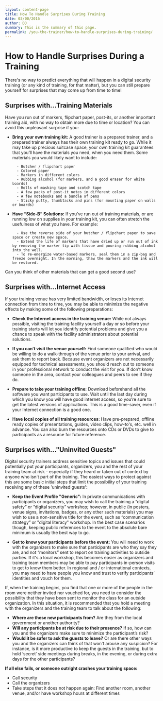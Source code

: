 ```yaml
---
layout: content-page
title: How To Handle Surprises During Training
date: 03/00/2016
author: DJ
summary: This is the summary of this page.
permalink: /you-the-trainer/how-to-handle-surprises-during-training/
---
```


# How to Handle Surprises During a Training #

There's no way to predict everything that will happen in a digital security training (or any kind of training, for that matter), but you can still prepare yourself for surprises that may come up from time to time!

## Surprises with...Training Materials ##
Have you run out of markers, flipchart paper, post-its, or another important training aid, with no way to obtain more due to time or location? You can avoid this unpleasant surprise if you:



- **Bring your own training kit:** A good trainer is a prepared trainer, and a prepared trainer always has their own training kit ready to go. While it may take up precious suitcase space, your own training kit guarantees that you’ll have the materials you need, when you need them. Some materials you would likely want to include:



		- Butcher / flipchart paper
		- Colored paper
		- Markers in different colors
		- Rubbing alcohol (for markers, and a good eraser for white boards)
		- Rolls of masking tape and scotch tape
		- A few packs of post-it notes in different colors
		- A few notebooks and a bundle of pens
		- Sticky putty, thumbtacks and pins (for mounting paper on walls or boards)



- **Have “Side-B” Solutions:** If you've run out of training materials, or are running low on supplies in your training kit, you can often stretch the usefulness of what you have. For example:

		- Use the reverse side of your butcher / flipchart paper to save space or create new space.
		- Extend the life of markers that have dried up or run out of ink by removing the marker tip with tissue and pouring rubbing alcohol into the well.
		- To re-energize water-based markers, seal them in a zip-bag and freeze overnight. In the morning, thaw the markers and the ink will be restored.

Can you think of other materials that can get a good second use?


## Surprises with...Internet Access ##
If your training venue has very limited bandwidth, or loses its Internet connection from time to time, you may be able to minimize the negative effects by making some of the following preparations:



- **Check the Internet access in the training venue:** While not always possible, visiting the training facility yourself a day or so before your training starts will let you identify potential problems and give you a chance to speak with the facility administrators about potential solutions.

- **If you can’t visit the venue yourself:** Find someone qualified who would be willing to do a walk-through of the venue prior to your arrival, and ask them to report back. Because event organizers are not necessarily equipped for technical assessments, you should reach out to someone in your professional network to conduct the visit for you. If don’t know someone in the area, contact your colleagues and peers to see if they do.

- **Prepare to take your training offline:** Download beforehand all the software you want participants to use. Wait until the last day during which you know you will have good internet access, so you’re sure to get the latest versions of applications. This is a good time-saver, even if your Internet connection is a good one.

- **Have local copies of all training resources:** Have pre-prepared, offline ready copies of presentations, guides, video clips, how-to's, etc. well in advance. You can also burn the resources onto CDs or DVDs to give to participants as a resource for future reference.

## Surprises with..."Uninvited Guests" ##
Digital security trainers address sensitive topics and issues that could potentially put your participants, organizers, you and the rest of your training team at risk - especially if they heard or taken out of context by anyone who isn't part of the training. The easiest ways to protect against this are some basic initial steps that limit the possibility of your training receiving any of these 'uninvited guests':


- **Keep the Event Profile "Generic":** In private communications with participants or organizers, you may wish to call the training a “digital safety” or “digital security” workshop; however, in public (in posters, venue signs, invitations, badges, or any other such materials) you may wish to use a non-sensitive title for the event, such as “communication strategy” or "digital literacy" workshop. In the best case scenarios though, keeping public references to the event to the absolute bare minimum is usually the best way to go.


- **Get to know your participants before the event:** You will need to work with the organizers to make sure that participants are who they say they are, and not “monitors” sent to report on training activities to outside parties. If it's a local workshop, this becomes easier as organizers and training team members may be able to pay participants in-person visits to get to know them better. In regional and / or international contexts, you may need to have people you know and trust to verify participants’ identities and vouch for them.

If, when the training begins, you find that one or more of the people in the room were neither invited nor vouched for, you need to consider the possibility that they have been sent to monitor the class for an outside organization. In this situation, it is recommended that you hold a meeting with the organizers and the training team to talk about the following:



- **Where are these new participants from?** Are they from the local government or another authority?
- **Will any participants be at risk due to their presence?** If so, how can you and the organizers make sure to minimize the participant’s risk?
- **Would it be safer to ask the guests to leave?** Or are there other ways you and the organizers can think of that won't arouse any suspicion? For instance, is it more productive to keep the guests in the training, but to hold ‘secret’ side meetings during breaks, in the evening, or during extra days for the other participants?

**If all else fails, or someone outright crashes your training space:**


- Call security
- Call the organizers
- Take steps that it does not happen again: Find another room, another venue, and/or have workshop hours at different times
